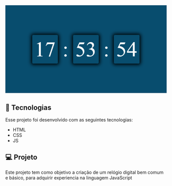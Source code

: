 <img src="./demo.gif">

## 🚀 Tecnologias

Esse projeto foi desenvolvido com as seguintes tecnologias:

- HTML
- CSS
- JS

## 💻 Projeto

<p>Este projeto tem como objetivo a criação de um relógio digital bem comum e básico, para adquirir experiencia na linguagem JavaScript
</p>
